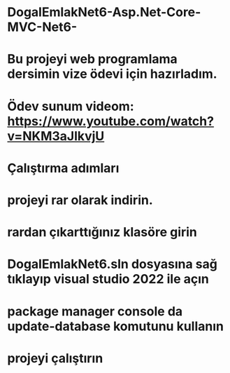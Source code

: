 # DogalEmlakNet6-Asp.Net-Core-MVC-Net6-

# Bu projeyi web programlama dersimin vize ödevi için hazırladım.
# Ödev sunum videom: https://www.youtube.com/watch?v=NKM3aJlkvjU


# Çalıştırma adımları
# projeyi rar olarak indirin.
# rardan çıkarttığınız klasöre girin
# DogalEmlakNet6.sln dosyasına sağ tıklayıp visual studio 2022 ile açın
# package manager console da update-database komutunu kullanın 
# projeyi çalıştırın
